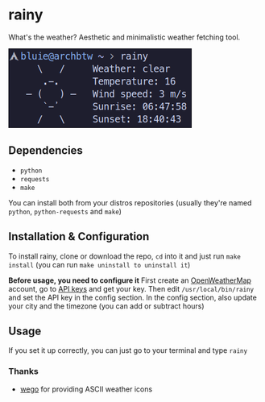 # rainy
What's the weather? Aesthetic and minimalistic weather fetching tool.

<img src="assets/preview.png">

## Dependencies
* ```python```
* ```requests```
* ```make```

You can install both from your distros repositories (usually they're named ```python```, ```python-requests``` and ```make```)

## Installation & Configuration
To install rainy, clone or download the repo, ```cd``` into it and just run ```make install``` (you can run ```make uninstall to uninstall it```)

**Before usage, you need to configure it**
First create an [OpenWeatherMap](https://home.openweathermap.org/users/sign_up) account, go to [API keys](https://home.openweathermap.org/api_keys) and get your key.
Then edit ```/usr/local/bin/rainy``` and set the API key in the config section.
In the config section, also update your city and the timezone (you can add or subtract hours)

## Usage
If you set it up correctly, you can just go to your terminal and type ```rainy```

### Thanks
* [wego](https://github.com/schachmat/wego) for providing ASCII weather icons